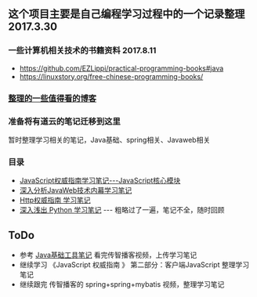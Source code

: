 ## 这个项目主要是自己编程学习过程中的一个记录整理  2017.3.30
### 一些计算机相关技术的书籍资料 2017.8.11
- https://github.com/EZLippi/practical-programming-books#java
- https://linuxstory.org/free-chinese-programming-books/
### [整理的一些值得看的博客](https://github.com/Pirate5946/study/blob/master/%E5%AD%A6%E4%B9%A0%E5%8D%9A%E5%AE%A2%E6%95%B4%E7%90%86)
### 准备将有道云的笔记迁移到这里
暂时整理学习相关的笔记，Java基础、spring相关、Javaweb相关
### 目录
- [JavaScript权威指南学习笔记---JavaScript核心模块](https://github.com/Pirate5946/study/tree/master/JavaScript)
- [深入分析JavaWeb技术内幕学习笔记](https://github.com/Pirate5946/study/tree/master/JavaWeb)
- [Http权威指南 学习笔记](https://github.com/Pirate5946/study/tree/master/Http)
- [深入浅出 Python 学习笔记](https://github.com/Pirate5946/study/tree/master/Pyhton) --- 粗略过了一遍，笔记不全，随时回顾
## ToDo
- 参考 [Java基础工具笔记](http://brianway.github.io/2016/01/08/javase-learn-note-1-Reflect/) 看完传智播客视频，上传学习笔记
- 继续学习 《JavaScript 权威指南 》 第二部分：客户端JavaScript 整理学习笔记
- 继续跟完 传智播客的 spring+spring+mybatis 视频，整理学习笔记
